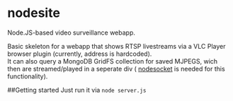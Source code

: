 nodesite
========

Node.JS-based video surveillance webapp.

Basic skeleton for a webapp that shows RTSP livestreams via a VLC Player browser plugin (currently, address is hardcoded).  
It can also query a MongoDB GridFS collection for saved MJPEGS, wich then are streamed/played in a seperate div ( [nodesocket](https://github.com/s1gpwr/nodesocket) is needed for this functionality).  


##Getting started
Just run it via ```node server.js```

